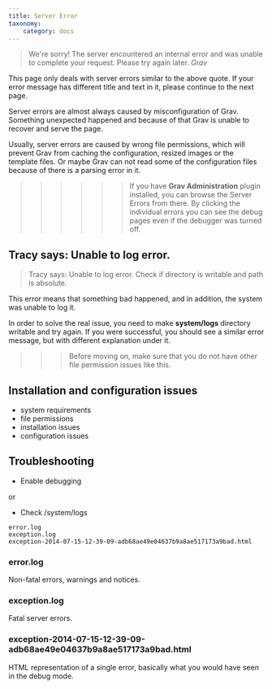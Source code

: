 ```yaml
---
title: Server Error
taxonomy:
    category: docs
---
```


> We're sorry! The server encountered an internal error and was unable to complete your request. Please try again later.
> <cite>Grav</cite>

This page only deals with server errors similar to the above quote. If your error message has different title and text in it, please continue to the next page.

Server errors are almost always caused by misconfiguration of Grav. Something unexpected happened and because of that Grav is unable to recover and serve the page.

Usually, server errors are caused by wrong file permissions, which will prevent Grav from caching the configuration, resized images or the template files. Or maybe Grav can not read some of the configuration files because of there is a parsing error in it.

>>>>>> If you have **Grav Administration** plugin installed, you can browse the Server Errors from there. By clicking the individual errors you can see the debug pages even if the debugger was turned off.

## Tracy says: Unable to log error.

> Tracy says: Unable to log error. Check if directory is writable and path is absolute.

This error means that something bad happened, and in addition, the system was unable to log it.

In order to solve the real issue, you need to make **system/logs** directory writable and try again. If you were successful, you should see a similar error message, but with different explanation under it.

>>> Before moving on, make sure that you do not have other file permission issues like this.

## Installation and configuration issues

- system requirements
- file permissions
- installation issues
- configuration issues

## Troubleshooting

- Enable debugging

or

- Check /system/logs

```
error.log
exception.log
exception-2014-07-15-12-39-09-adb68ae49e04637b9a8ae517173a9bad.html
```

### error.log

Non-fatal errors, warnings and notices.

### exception.log

Fatal server errors.

### exception-2014-07-15-12-39-09-adb68ae49e04637b9a8ae517173a9bad.html

HTML representation of a single error, basically what you would have seen in the debug mode.
